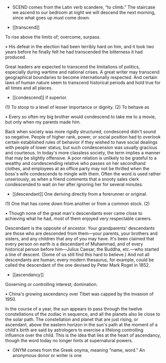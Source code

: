 - SCEND comes from the Latin verb scandere, “to climb.” The staircase we ascend to our bedroom at
night we will descend the next morning, since what goes up must come down.

- [[transcend]] 

 To rise above the limits of; overcome, surpass. 

• His defeat in the election had been terribly hard on him, and it took two years before he finally felt
he had transcended the bitterness it had produced. 

Great  leaders  are  expected  to  transcend  the  limitations  of  politics,  especially  during  wartime  and
national  crises.  A  great  writer  may  transcend  geographical  boundaries  to  become  internationally
respected. And certain laws of human nature seem to transcend historical periods and hold true for all
times and all places.

- [[condescend]] 
if superior. 

 (1) To stoop to a level of lesser importance or dignity. (2) To behave as

• Every so often my big brother would condescend to take me to a movie, but only when my parents
made him. 

Back  when  society  was  more  rigidly  structured,  condescend  didn't  sound  so  negative.  People  of
higher rank, power, or social position had to overlook certain established rules of behavior if they
wished  to  have  social  dealings  with  people  of  lower  status,  but  such  condescension  was  usually
gracious  and  courteous.  In  today's  more  classless  society,  the  term  implies  a  manner  that  may  be
slightly offensive. A poor relation is unlikely to be grateful to a wealthy and condescending relative
who passes on her secondhand clothes, and employees at an office party may not be thrilled when the
boss's wife condescends to mingle with them. Often the word is used rather unseriously, as when a
friend comments that a snooty sales clerk condescended to wait on her after ignoring her for several
minutes.

- [[descendant]] 
One deriving directly from a forerunner or original. 

 (1) One that has come down from another or from a common stock. (2)

• Though none of the great man's descendants ever came close to achieving what he had, most of them
enjoyed very respectable careers. 

Descendant is the opposite of ancestor. Your grandparents' descendants are those who are descended
from them—your parents, your brothers and sisters, and any children that any of you may have. It's
been claimed that every person on earth is a descendant of Muhammad, and of every historical person
before him—Julius Caesar, the Buddha, etc.—who started a line of descent. (Some of us still find this
hard to believe.) And not all descendants are human; every modern thesaurus, for example, could be
called the descendant of the one devised by Peter Mark Roget in 1852.

- [[ascendancy]] 

 Governing or controlling interest; domination. 

• China's growing ascendancy over Tibet was capped by the invasion of 1950. 

In  the  course  of  a  year,  the  sun  appears  to  pass  through  the  twelve  constellations  of  the  zodiac  in
sequence, and all the planets also lie close to the solar path. The constellation and planet that are just
rising, or ascendant, above the eastern horizon in the sun's path at the moment of a child's birth are
said by astrologers to exercise a lifelong controlling influence over the child. This is the idea that lies
at the heart of ascendancy, though the word today no longer hints at supernatural powers.

- ONYM comes from the Greek onyma, meaning “name, word.” An anonymous donor or writer is one
